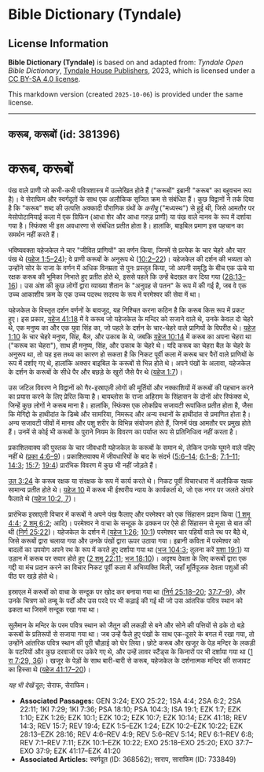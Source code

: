 # Bible Dictionary (Tyndale)

## License Information

**Bible Dictionary (Tyndale)** is based on and adapted from: _Tyndale Open Bible Dictionary_, [Tyndale House Publishers](https://tyndaleopenresources.com/), 2023, which is licensed under a [CC BY-SA 4.0 license](https://creativecommons.org/licenses/by-sa/4.0/legalcode.en).

This markdown version (created `2025-10-06`) is provided under the same license.



--------------------------------

## करूब, करूबों (id: 381396)

करूब, करूबों
============

पंख वाले प्राणी जो कभी\-कभी पवित्रशास्त्र में उल्लेखित होते हैं ("करूबों" इब्रानी "करूब" का बहुवचन रूप है)। वे सेराफिम और स्वर्गदूतों के साथ एक अलौकिक सृजित क्रम से संबंधित हैं। कुछ विद्वानों ने तर्क दिया है कि "करूब" शब्द की उत्पत्ति अक्कादी पौराणिक ग्रंथों के *करीबु* ("मध्यस्थ") से हुई थी, जिसे आमतौर पर मेसोपोटामियाई कला में एक ग्रिफिन (आधा शेर और आधा गरुड़ प्राणी) या पंख वाले मानव के रूप में दर्शाया गया है। स्फिंक्स भी इस अवधारणा से संबंधित प्रतीत होता है। हालांकि, बाइबिल प्रमाण इस पहचान का समर्थन नहीं करते हैं।

भविष्यवक्ता यहेजकेल ने चार "जीवित प्राणियों" का वर्णन किया, जिनमें से प्रत्येक के चार चेहरे और चार पंख थे ([यहेज 1:5–24](https://ref.ly/Ezek1:5-Ezek1:24)); वे प्राणी करूबों के अनुरूप थे ([10:2–22](https://ref.ly/Ezek10:2-Ezek10:22))। यहेजकेल की दर्शन की भव्यता को उन्होंने सोर के राजा के वर्णन में अधिक विनम्रता से पुनः प्रस्तुत किया, जो अपनी समृद्धि के बीच एक ऊंचे या रक्षक करूब की भूमिका निभाते हुए प्रतीत होते थे, इससे पहले कि उन्हें बेदखल कर दिया गया ([28:13–16](https://ref.ly/Ezek28:13-Ezek28:16))। उस अंश की कुछ लोगों द्वारा व्याख्या शैतान के "अनुग्रह से पतन" के रूप में की गई है, जब वे एक उच्च आकाशीय क्रम के एक उच्च पदस्थ सदस्य के रूप में परमेश्वर की सेवा में था।

यहेजकेल के विस्तृत दर्शन वर्णनों के बावजूद, यह निश्चित करना कठिन है कि करूब किस रूप में प्रकट हुए। इस प्रकार, [यहेज 41:18](https://ref.ly/Ezek41:18) में वे करूब जो यहेजकेल के मन्दिर को सजाने वाले थे, उनके केवल दो चेहरे थे, एक मनुष्य का और एक युवा सिंह का, जो पहले के दर्शन के चार\-चेहरे वाले प्राणियों के विपरीत थे। [यहेज 1:10](https://ref.ly/Ezek1:10) के चार चेहरे मनुष्य, सिंह, बैल, और उकाब के थे, जबकि [यहेज 10:14](https://ref.ly/Ezek10:14) में करूब का अपना चेहरा था ("करूब का चेहरा"), साथ ही मनुष्य, सिंह, और उकाब के चेहरे थे। यदि करूब का चेहरा बैल के चेहरे के अनुरूप था, तो यह इस तथ्य का कारण हो सकता है कि निकट पूर्वी कला में करूब चार पैरों वाले प्राणियों के रूप में दर्शाए गए थे, हालांकि अक्सर बाइबिल के करूबों से भिन्न होते थे। अपने पंखों के अलावा, यहेजकेल के दर्शन के करूबों के सीधे पैर और बछड़े के खुरों जैसे पैर थे ([यहेज 1:7](https://ref.ly/Ezek1:7))।

उस जटिल विवरण ने विद्वानों को गैर\-इस्राएली लोगों की मूर्तियों और नक्काशियों में करूबों की पहचान करने का प्रयास करने के लिए प्रेरित किया है। बायब्लोस के राजा अहिराम के सिंहासन के दोनों ओर स्फिंक्स थे, जिन्हें कुछ लोगों ने करूब माना है। हालांकि, स्फिंक्स एक लोकप्रिय सजावटी रूपांकित प्रतीत होता है, जैसा कि मेगिद्दो के हाथीदांत के डिब्बे और सामरिया, निमरूद और अन्य स्थानों के हाथीदांत से प्रमाणित होता है। अन्य सजावटी जीवों में मानव और पशु शरीर के विभिन्न संयोजन होते हैं, जिनमें पंख आमतौर पर प्रमुख होते हैं। उनमें से कोई भी करूबों के पुराने नियम के विवरण का पर्याप्त रूप से प्रतिनिधित्व नहीं करता है।

प्रकाशितवाक्य की पुस्तक के चार जीवधारी यहेजकेल के करूबों के समान थे, लेकिन उनके घूमने वाले पहिए नहीं थे ([प्रका 4:6–9](https://ref.ly/Rev4:6-Rev4:9))। प्रकाशितवाक्य में जीवधारियों के बाद के संदर्भ ([5:6–14](https://ref.ly/Rev5:6-Rev5:14); [6:1–8](https://ref.ly/Rev6:1-Rev6:8); [7:1–11](https://ref.ly/Rev7:1-Rev7:11); [14:3](https://ref.ly/Rev14:3); [15:7](https://ref.ly/Rev15:7); [19:4](https://ref.ly/Rev19:4)) प्रारंभिक विवरण में कुछ भी नहीं जोड़ते हैं।

[उत 3:24](https://ref.ly/Gen3:24) के करूब रक्षक या संरक्षक के रूप में कार्य करते थे। निकट पूर्वी विचारधारा में अलौकिक रक्षक सामान्य प्रतीत होते थे। [यहेज 10](https://ref.ly/Ezek10:1-Ezek10:22) में करूब भी ईश्वरीय न्याय के कार्यकर्ता थे, जो एक नगर पर जलते अंगारे फैलाते थे ([यहेज 10:2, 7](https://ref.ly/Ezek10:2,Ezek10:7))।

प्रारंभिक इस्राएली विचार में करूबों ने अपने पंख फैलाए और परमेश्वर को एक सिंहासन प्रदान किया ([1 शमू 4:4](https://ref.ly/1Sam4:4); [2 शमू 6:2](https://ref.ly/2Sam6:2); आदि)। परमेश्वर ने वाचा के सन्दूक के ढक्कन पर ऐसे ही सिंहासन से मूसा से बात की थी ([निर्ग 25:22](https://ref.ly/Exod25:22))। यहेजकेल के दर्शन में ([यहेज 1:26](https://ref.ly/Ezek1:26); [10:1](https://ref.ly/Ezek10:1)) परमेश्वर चार पहियों वाले रथ पर बैठे थे, जिसे करूबों द्वारा चलाया गया और उनके पंखों द्वारा ऊपर उठाया गया। इब्रानी कविता में परमेश्वर को बादलों का उपयोग अपने रथ के रूप में करते हुए दर्शाया गया था ([भज 104:3](https://ref.ly/Ps104:3); तुलना करें [यशा 19:1](https://ref.ly/Isa19:1)) या उड़ान में करूब पर सवार होते हुए ([2 शमू 22:11](https://ref.ly/2Sam22:11); [भज 18:10](https://ref.ly/Ps18:10))। अदृश्य देवता के लिए करूबों द्वारा एक गद्दी या मंच प्रदान करने का विचार निकट पूर्वी कला में अभिव्यक्ति मिली, जहाँ मूर्तिपूजक देवता पशुओं की पीठ पर खड़े होते थे।

इस्राएल में करूबों को वाचा के सन्दूक पर खोद कर बनाया गया था ([निर्ग 25:18–20](https://ref.ly/Exod25:18-Exod25:20); [37:7–9](https://ref.ly/Exod37:7-Exod37:9)), और उनके चित्रण को तम्बू के पर्दों और उस परदे पर भी कढ़ाई की गई थी जो उस आंतरिक पवित्र स्थान को ढकता था जिसमें सन्दूक रखा गया था।

सुलैमान के मन्दिर के परम पवित्र स्थान को जैतून की लकड़ी से बने और सोने की पत्तियों से ढके दो बड़े करूबों के प्रतिरूपों से सजाया गया था। जब उन्हें फैले हुए पंखों के साथ एक\-दूसरे के बगल में रखा गया, तो उन्होंने आंतरिक पवित्र स्थान की पूरी चौड़ाई को घेर लिया। छोटे करूब और खजूर के पेड़ मन्दिर के लकड़ी के पटरियों और कुछ दरवाजों पर उकेरे गए थे, और उन्हें लावर स्टैंड्स के किनारों पर भी दर्शाया गया था ([1 रा 7:29, 36](https://ref.ly/1Kgs7:29,1Kgs7:36))। खजूर के पेड़ों के साथ बारी\-बारी से करूब, यहेजकेल के दर्शनात्मक मन्दिर की सजावट का हिस्सा थे ([यहेज 41:17–20](https://ref.ly/Ezek41:17-Ezek41:20))।

*यह भी देखें* दूत; सेराफ, सेराफिम।

* **Associated Passages:** GEN 3:24; EXO 25:22; 1SA 4:4; 2SA 6:2; 2SA 22:11; 1KI 7:29; 1KI 7:36; PSA 18:10; PSA 104:3; ISA 19:1; EZK 1:7; EZK 1:10; EZK 1:26; EZK 10:1; EZK 10:2; EZK 10:7; EZK 10:14; EZK 41:18; REV 14:3; REV 15:7; REV 19:4; EZK 1:5–EZK 1:24; EZK 10:2–EZK 10:22; EZK 28:13–EZK 28:16; REV 4:6–REV 4:9; REV 5:6–REV 5:14; REV 6:1–REV 6:8; REV 7:1–REV 7:11; EZK 10:1–EZK 10:22; EXO 25:18–EXO 25:20; EXO 37:7–EXO 37:9; EZK 41:17–EZK 41:20
* **Associated Articles:** स्वर्गदूत (ID: 368562); साराप, साराफिम (ID: 733849)

